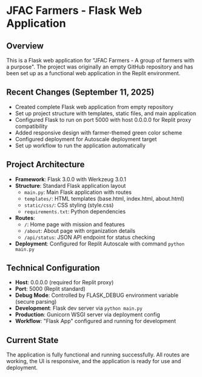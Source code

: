 # JFAC Farmers - Flask Web Application

## Overview
This is a Flask web application for "JFAC Farmers - A group of farmers with a purpose". The project was originally an empty GitHub repository and has been set up as a functional web application in the Replit environment.

## Recent Changes (September 11, 2025)
- Created complete Flask web application from empty repository
- Set up project structure with templates, static files, and main application
- Configured Flask to run on port 5000 with host 0.0.0.0 for Replit proxy compatibility
- Added responsive design with farmer-themed green color scheme
- Configured deployment for Autoscale deployment target
- Set up workflow to run the application automatically

## Project Architecture
- **Framework**: Flask 3.0.0 with Werkzeug 3.0.1
- **Structure**: Standard Flask application layout
  - `main.py`: Main Flask application with routes
  - `templates/`: HTML templates (base.html, index.html, about.html)
  - `static/css/`: CSS styling (style.css)
  - `requirements.txt`: Python dependencies
- **Routes**:
  - `/`: Home page with mission and features
  - `/about`: About page with organization details
  - `/api/status`: JSON API endpoint for status checking
- **Deployment**: Configured for Replit Autoscale with command `python main.py`

## Technical Configuration
- **Host**: 0.0.0.0 (required for Replit proxy)
- **Port**: 5000 (Replit standard)
- **Debug Mode**: Controlled by FLASK_DEBUG environment variable (secure parsing)
- **Development**: Flask dev server via `python main.py`
- **Production**: Gunicorn WSGI server via deployment config
- **Workflow**: "Flask App" configured and running for development

## Current State
The application is fully functional and running successfully. All routes are working, the UI is responsive, and the application is ready for use and deployment.